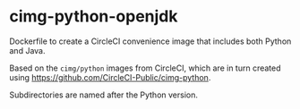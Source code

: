 # cimg-python-openjdk

Dockerfile to create a CircleCI convenience image that includes both Python and Java.

Based on the `cimg/python` images from CircleCI, which are in turn created using https://github.com/CircleCI-Public/cimg-python.

Subdirectories are named after the Python version.
